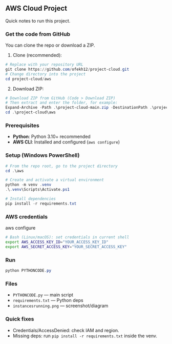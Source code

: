 ## AWS Cloud Project

Quick notes to run this project.

### Get the code from GitHub
You can clone the repo or download a ZIP.

1) Clone (recommended):
```powershell
# Replace with your repository URL
git clone https://github.com/ofekh12/project-cloud.git
# Change directory into the project
cd project-cloud/aws
```

2) Download ZIP:
```powershell
# Download ZIP from GitHub (Code > Download ZIP)
# Then extract and enter the folder, for example:
Expand-Archive -Path .\project-cloud-main.zip -DestinationPath .\project-cloud
cd .\project-cloud\aws
```

### Prerequisites
- **Python**: Python 3.10+ recommended
- **AWS CLI**: Installed and configured (`aws configure`)

### Setup (Windows PowerShell)
```powershell
# From the repo root, go to the project directory
cd .\aws

# Create and activate a virtual environment
python -m venv .venv
.\.venv\Scripts\Activate.ps1

# Install dependencies
pip install -r requirements.txt
```

### AWS credentials
aws configure
```bash
# Bash (Linux/macOS): set credentials in current shell
export AWS_ACCESS_KEY_ID="YOUR_ACCESS_KEY_ID"
export AWS_SECRET_ACCESS_KEY="YOUR_SECRET_ACCESS_KEY"

```

### Run
```powershell
python PYTHONCODE.py
```

### Files
- `PYTHONCODE.py` — main script
- `requirements.txt` — Python deps
- `instancesrunning.png` — screenshot/diagram

### Quick fixes
- Credentials/AccessDenied: check IAM and region.
- Missing deps: run `pip install -r requirements.txt` inside the venv.



